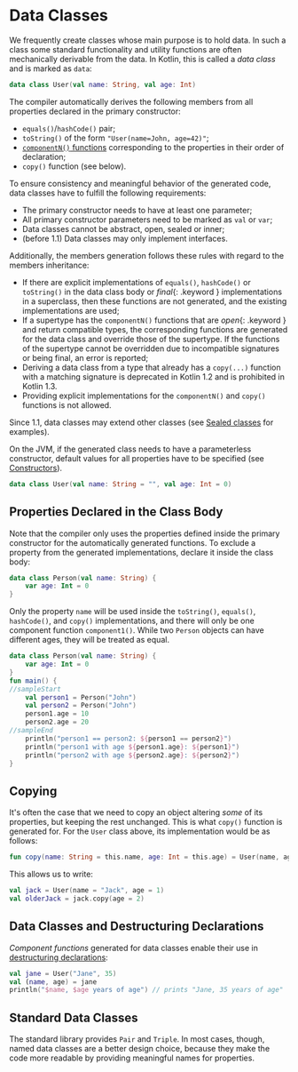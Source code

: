 # Data Classes

We frequently create classes whose main purpose is to hold data.
In such a class some standard functionality and utility functions are often mechanically
derivable from the data. In Kotlin, this is called a _data class_ and is marked as `data`:

<div class="sample" markdown="1" theme="idea" data-highlight-only>

```kotlin
data class User(val name: String, val age: Int)
```

</div>

The compiler automatically derives the following members from all properties declared in the primary constructor:
  
  * `equals()`/`hashCode()` pair;
  * `toString()` of the form `"User(name=John, age=42)"`;
  * [`componentN()` functions](multi-declarations.html) corresponding to the properties in their order of declaration;
  * `copy()` function (see below).

To ensure consistency and meaningful behavior of the generated code, data classes have to fulfill the following requirements:

  * The primary constructor needs to have at least one parameter;
  * All primary constructor parameters need to be marked as `val` or `var`;
  * Data classes cannot be abstract, open, sealed or inner;
  * (before 1.1) Data classes may only implement interfaces.
  
Additionally, the members generation follows these rules with regard to the members inheritance:

* If there are explicit implementations of `equals()`, `hashCode()` or `toString()` in the data class body or 
*final*{: .keyword } implementations in a superclass, then these functions are not generated, and the existing 
implementations are used;
* If a supertype has the `componentN()` functions that are *open*{: .keyword } and return compatible types, the 
corresponding functions are generated for the data class and override those of the supertype. If the functions of the 
supertype cannot be overridden due to incompatible signatures or being final, an error is reported; 
* Deriving a data class from a type that already has a `copy(...)` function with a matching signature is deprecated in 
Kotlin 1.2 and is prohibited in Kotlin 1.3.
* Providing explicit implementations for the `componentN()` and `copy()` functions is not allowed.
  
Since 1.1, data classes may extend other classes (see [Sealed classes](sealed-classes.html) for examples).

On the JVM, if the generated class needs to have a parameterless constructor, default values for all properties have to be specified
(see [Constructors](classes.html#constructors)).

<div class="sample" markdown="1" theme="idea" data-highlight-only>

```kotlin
data class User(val name: String = "", val age: Int = 0)
```

</div>

## Properties Declared in the Class Body

Note that the compiler only uses the properties defined inside the primary constructor for the automatically generated functions. To exclude a property from the generated implementations, declare it inside the class body:

<div class="sample" markdown="1" theme="idea" data-highlight-only>

```kotlin
data class Person(val name: String) {
    var age: Int = 0
}
```

</div>

Only the property `name` will be used inside the `toString()`, `equals()`, `hashCode()`, and `copy()` implementations, and there will only be one component function `component1()`. While two `Person` objects can have different ages, they will be treated as equal.

<div class="sample" markdown="1" theme="idea">

```kotlin
data class Person(val name: String) {
    var age: Int = 0
}
fun main() {
//sampleStart
    val person1 = Person("John")
    val person2 = Person("John")
    person1.age = 10
    person2.age = 20
//sampleEnd
    println("person1 == person2: ${person1 == person2}")
    println("person1 with age ${person1.age}: ${person1}")
    println("person2 with age ${person2.age}: ${person2}")
}
```

</div>

## Copying
  
It's often the case that we need to copy an object altering _some_ of its properties, but keeping the rest unchanged. 
This is what `copy()` function is generated for. For the `User` class above, its implementation would be as follows:

<div class="sample" markdown="1" theme="idea" data-highlight-only>

```kotlin
fun copy(name: String = this.name, age: Int = this.age) = User(name, age)     
```

</div>

This allows us to write:

<div class="sample" markdown="1" theme="idea" data-highlight-only>

```kotlin
val jack = User(name = "Jack", age = 1)
val olderJack = jack.copy(age = 2)
```

</div>

## Data Classes and Destructuring Declarations

_Component functions_ generated for data classes enable their use in [destructuring declarations](multi-declarations.html):

<div class="sample" markdown="1" theme="idea" data-highlight-only>

```kotlin
val jane = User("Jane", 35) 
val (name, age) = jane
println("$name, $age years of age") // prints "Jane, 35 years of age"
```

</div>

## Standard Data Classes

The standard library provides `Pair` and `Triple`. In most cases, though, named data classes are a better design choice, 
because they make the code more readable by providing meaningful names for properties.
